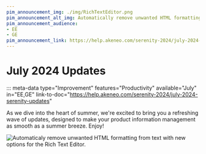 ```yaml
---
pim_announcement_img: ./img/RichTextEditor.png
pim_announcement_alt_img: Automatically remove unwanted HTML formatting from text with new options for the Rich Text Editor.
pim_announcement_audience:
- EE
- GE
pim_announcement_link: https://help.akeneo.com/serenity-2024/july-2024-serenity-updates
---
```


# July 2024 Updates
::: meta-data type="Improvement" features="Productivity" available="July" in="EE,GE" link-to-doc="https://help.akeneo.com/serenity-2024/july-2024-serenity-updates"

As we dive into the heart of summer, we're excited to bring you a refreshing wave of updates, designed to make your product information management as smooth as a summer breeze. Enjoy!


![Automaticaly remove unwanted HTML formatting from text with new options for the Rich Text Editor.](../img/RichTextEditor.png)

